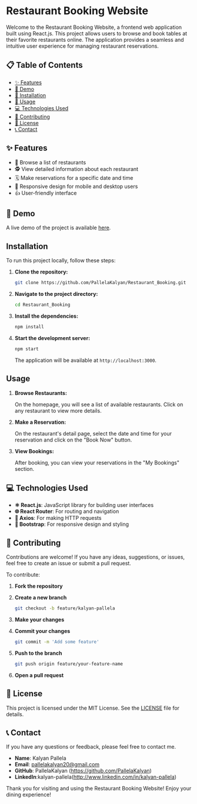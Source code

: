 # Restaurant Booking Website

Welcome to the Restaurant Booking Website, a frontend web application built using React.js. This project allows users to browse and book tables at their favorite restaurants online. The application provides a seamless and intuitive user experience for managing restaurant reservations.


## 📋 Table of Contents

- [✨ Features](#-features)
- [🎥 Demo](#-demo)
- [🔧 Installation](#-installation)
- [📖 Usage](#-usage)
- [💻 Technologies Used](#-technologies-used)
- [🤝 Contributing](#-contributing)
- [📜 License](#-license)
- [📞 Contact](#-contact)


## ✨ Features

- 📜 Browse a list of restaurants
- 🕵️ View detailed information about each restaurant
- 🗓️ Make reservations for a specific date and time
- 📱 Responsive design for mobile and desktop users
- 👍 User-friendly interface

## 🎥 Demo

A live demo of the project is available [here](https://pallelakalyan.github.io/Restaurant_Booking/). 

## Installation

To run this project locally, follow these steps:

1. **Clone the repository:**

    ```bash
    git clone https://github.com/PallelaKalyan/Restaurant_Booking.git
    ```

2. **Navigate to the project directory:**

    ```bash
    cd Restaurant_Booking
    ```

3. **Install the dependencies:**

    ```bash
    npm install
    ```

4. **Start the development server:**

    ```bash
    npm start
    ```

    The application will be available at `http://localhost:3000`.

## Usage

1. **Browse Restaurants:**

    On the homepage, you will see a list of available restaurants. Click on any restaurant to view more details.

2. **Make a Reservation:**

    On the restaurant's detail page, select the date and time for your reservation and click on the "Book Now" button.

3. **View Bookings:**

    After booking, you can view your reservations in the "My Bookings" section.

## 💻 Technologies Used

- **⚛️ React.js**: JavaScript library for building user interfaces
- **🌐 React Router**: For routing and navigation
- **📡 Axios**: For making HTTP requests
- **🎨 Bootstrap**: For responsive design and styling

## 🤝 Contributing

Contributions are welcome! If you have any ideas, suggestions, or issues, feel free to create an issue or submit a pull request.

To contribute:

1. **Fork the repository**
2. **Create a new branch**

    ```bash
    git checkout -b feature/kalyan-pallela
    ```

3. **Make your changes**
4. **Commit your changes**

    ```bash
    git commit -m 'Add some feature'
    ```

5. **Push to the branch**

    ```bash
    git push origin feature/your-feature-name
    ```

6. **Open a pull request**

## 📜 License

This project is licensed under the MIT License. See the [LICENSE](LICENSE) file for details.

## 📞 Contact

If you have any questions or feedback, please feel free to contact me.

- **Name**: Kalyan Pallela
- **Email**: pallelakalyan20@gmail.com
- **GitHub**: PallelaKalyan (https://github.com/PallelaKalyan)
- **LinkedIn**:kalyan-pallela(http://www.linkedin.com/in/kalyan-pallela)

Thank you for visiting and using the Restaurant Booking Website! Enjoy your dining experience!
